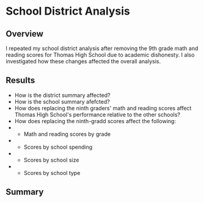 # School District Analysis

## Overview
I repeated my school district analysis after removing the 9th grade math and reading scores for Thomas High School due to academic dishonesty.  I also investigated how these changes affected the overall analysis.

## Results
- How is the district summary affected?
- How is the school summary afefcted?
- How does replacing the ninth graders' math and reading scores affect Thomas High School's performance relative to the other schools?
- How does replacing the ninth-gradd scores affect the following:
- - Math and reading scores by grade
- - Scores by school spending
- - Scores by school size
- - Scores by school type

## Summary
